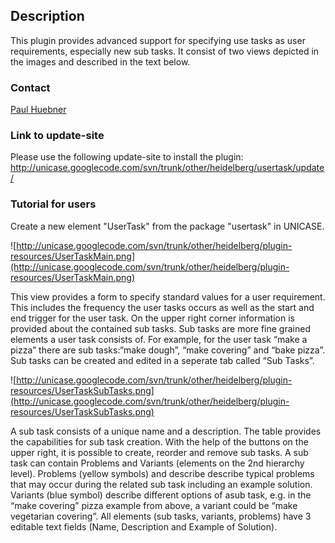 ## Description ##
This plugin provides advanced support for specifying use tasks as user requirements, especially new sub tasks. It consist of two views depicted in the images and described in the text below.

### Contact ###
[Paul Huebner](http://se.ifi.uni-heidelberg.de/people/paul_huebner.html)

### Link to update-site ###
Please use the following update-site to install the plugin:
http://unicase.googlecode.com/svn/trunk/other/heidelberg/usertask/update/

### Tutorial for users ###
Create a new element "UserTask" from the package "usertask" in UNICASE.

![http://unicase.googlecode.com/svn/trunk/other/heidelberg/plugin-resources/UserTaskMain.png](http://unicase.googlecode.com/svn/trunk/other/heidelberg/plugin-resources/UserTaskMain.png)

This view provides a form to specify standard values for a user requirement. This includes the frequency the user tasks occurs as well as the start and end trigger for the user task. On the upper right corner information is provided about the contained sub tasks.  Sub tasks are more fine grained elements a user task consists of. For example, for the user task “make a pizza” there are sub tasks:“make dough”, “make covering” and “bake pizza”. Sub tasks can be created and edited in a seperate tab called “Sub Tasks”.

![http://unicase.googlecode.com/svn/trunk/other/heidelberg/plugin-resources/UserTaskSubTasks.png](http://unicase.googlecode.com/svn/trunk/other/heidelberg/plugin-resources/UserTaskSubTasks.png)

A sub task consists of a unique name and a description. The table provides the capabilities for sub task creation. With the help of the buttons on the upper right, it is possible to create, reorder and remove sub tasks. A sub task can contain Problems and Variants (elements on the 2nd hierarchy level). Problems (yellow symbols) and describe describe typical problems that may occur during the related sub task including an example solution. Variants (blue symbol) describe different options of asub task, e.g. in the “make covering” pizza example from above, a variant could be “make vegetarian covering”. All elements (sub tasks, variants, problems) have 3 editable text fields (Name, Description and Example of Solution).